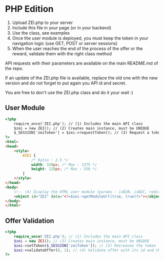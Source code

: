 PHP Edition
===========

1. Upload ZEI.php to your server
2. Include this file in your page (or in your backend)
3. Use the class, see examples
4. Once the user module is deployed, you must keep the token in your navigation logic (use GET, POST or server sessions)
5. When the user reaches the end of the process of the offer or the reward, validate them with the right class method

API requests with their parameters are available on the main README.md of the repo.

If an update of the ZEI.php file is available, replace the old one with the new version and do not forget to put again
you API id and secret.

You are free to don't use the ZEI.php class and do it your wait :)

User Module
-----------
```html
<?php
    require_once('ZEI.php'); // (1) Includes the main API class
    $zei = new ZEI(); // (2) Creates main instance, must be UNIQUE
    $_SESSION['zeiToken'] = $zei->requestToken(); // (3) Request a token for the session
?>
<html>
<head>
    <style>
        #ZEI {
            /* Ratio : 2.5 */
            width: 320px; /* Max : 1375 */
            height: 128px; /* Max : 550 */
        }
    </style>
</head>
<body>
    <!-- (4) Display the HTML user module (params : isB2B, isB2C, redirect_uri/callback) -->
    <object id="ZEI" data="<?=$zei->getModuleUrl(true, true)?>"></object>
</body>
</html>
```

Offer Validation
----------------
```php
<?php
    require_once('ZEI.php'); // (1) Includes the main API class
    $zei = new ZEI(); // (2) Creates main instance, must be UNIQUE
    $zei->setToken($_SESSION['zeiToken']); // (3) Retreaves the token
    $zei->validateOffer(0, 1); // (4) Validate offer with its id and the amount of products purchased
?>
```
